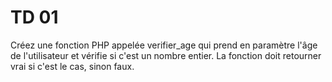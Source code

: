 # TD 01
Créez une fonction PHP appelée verifier_age qui prend en paramètre l'âge de l'utilisateur et vérifie si c'est un nombre entier. 
La fonction doit retourner vrai si c'est le cas, sinon faux.
